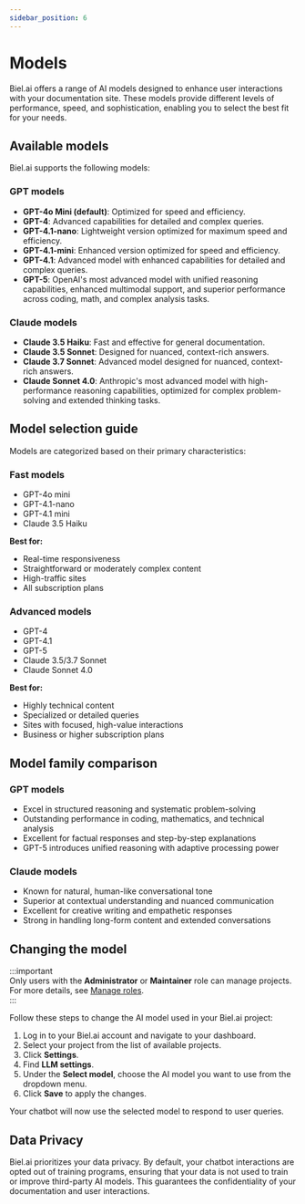 ```yaml
---
sidebar_position: 6
---
```


# Models

Biel.ai offers a range of AI models designed to enhance user interactions with your documentation site. These models provide different levels of performance, speed, and sophistication, enabling you to select the best fit for your needs.

## Available models

Biel.ai supports the following models:

### GPT models
- **GPT-4o Mini (default)**: Optimized for speed and efficiency.
- **GPT-4**: Advanced capabilities for detailed and complex queries.  
- **GPT-4.1-nano**: Lightweight version optimized for maximum speed and efficiency.
- **GPT-4.1-mini**: Enhanced version optimized for speed and efficiency.  
- **GPT-4.1**: Advanced model with enhanced capabilities for detailed and complex queries.
- **GPT-5**: OpenAI's most advanced model with unified reasoning capabilities, enhanced multimodal support, and superior performance across coding, math, and complex analysis tasks.

### Claude models
- **Claude 3.5 Haiku**: Fast and effective for general documentation.  
- **Claude 3.5 Sonnet**: Designed for nuanced, context-rich answers.  
- **Claude 3.7 Sonnet**: Advanced model designed for nuanced, context-rich answers.
- **Claude Sonnet 4.0**: Anthropic's most advanced model with high-performance reasoning capabilities, optimized for complex problem-solving and extended thinking tasks.

## Model selection guide

Models are categorized based on their primary characteristics:

### Fast models
- GPT-4o mini
- GPT-4.1-nano
- GPT-4.1 mini
- Claude 3.5 Haiku

**Best for:**
- Real-time responsiveness
- Straightforward or moderately complex content
- High-traffic sites
- All subscription plans

### Advanced models
- GPT-4
- GPT-4.1
- GPT-5
- Claude 3.5/3.7 Sonnet
- Claude Sonnet 4.0

**Best for:**
- Highly technical content
- Specialized or detailed queries
- Sites with focused, high-value interactions
- Business or higher subscription plans

## Model family comparison

### GPT models
- Excel in structured reasoning and systematic problem-solving
- Outstanding performance in coding, mathematics, and technical analysis
- Excellent for factual responses and step-by-step explanations
- GPT-5 introduces unified reasoning with adaptive processing power

### Claude models
- Known for natural, human-like conversational tone
- Superior at contextual understanding and nuanced communication
- Excellent for creative writing and empathetic responses
- Strong in handling long-form content and extended conversations


## Changing the model

:::important  
Only users with the **Administrator** or **Maintainer** role can manage projects. For more details, see [Manage roles](../administration/roles.md).  
:::

Follow these steps to change the AI model used in your Biel.ai project:

1. Log in to your Biel.ai account and navigate to your dashboard.  
2. Select your project from the list of available projects.  
3. Click **Settings**.
4. Find **LLM settings**.
5. Under the **Select model**, choose the AI model you want to use from the dropdown menu.  
6. Click **Save** to apply the changes.  

Your chatbot will now use the selected model to respond to user queries.  

## Data Privacy

Biel.ai prioritizes your data privacy. By default, your chatbot interactions are opted out of training programs, ensuring that your data is not used to train or improve third-party AI models. This guarantees the confidentiality of your documentation and user interactions.
